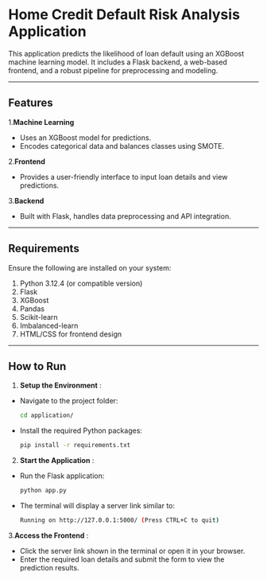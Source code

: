 # Home Credit Default Risk Analysis Application

This application predicts the likelihood of loan default using an XGBoost machine learning model. It includes a Flask backend, a web-based frontend, and a robust pipeline for preprocessing and modeling.


---

## Features

 1.**Machine Learning**
- Uses an XGBoost model for predictions.
- Encodes categorical data and balances classes using SMOTE.

 2.**Frontend**
- Provides a user-friendly interface to input loan details and view predictions.

 3.**Backend**
- Built with Flask, handles data preprocessing and API integration.

---

## Requirements

Ensure the following are installed on your system:

1. Python 3.12.4 (or compatible version)
2. Flask
3. XGBoost
4. Pandas
5. Scikit-learn
6. Imbalanced-learn
7. HTML/CSS for frontend design

---

## How to Run

 1. **Setup the Environment** :
- Navigate to the project folder:
  ```bash
  cd application/
- Install the required Python packages:
  ```bash
  pip install -r requirements.txt
2. **Start the Application** :
- Run the Flask application:
  ```bash
  python app.py
- The terminal will display a server link similar to:
  ```bash
  Running on http://127.0.0.1:5000/ (Press CTRL+C to quit)
3.**Access the Frontend** :
- Click the server link shown in the terminal or open it in your browser.
- Enter the required loan details and submit the form to view the prediction results.

  



















